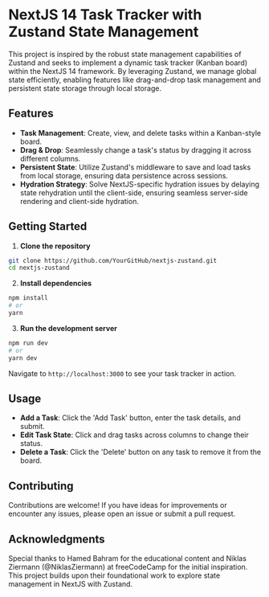 # NextJS 14 Task Tracker with Zustand State Management

This project is inspired by the robust state management capabilities of Zustand
and seeks to implement a dynamic task tracker (Kanban board) within the NextJS
14 framework. By leveraging Zustand, we manage global state efficiently,
enabling features like drag-and-drop task management and persistent state
storage through local storage.

## Features

- **Task Management**: Create, view, and delete tasks within a Kanban-style
  board.
- **Drag & Drop**: Seamlessly change a task's status by dragging it across
  different columns.
- **Persistent State**: Utilize Zustand's middleware to save and load tasks from
  local storage, ensuring data persistence across sessions.
- **Hydration Strategy**: Solve NextJS-specific hydration issues by delaying
  state rehydration until the client-side, ensuring seamless server-side
  rendering and client-side hydration.

## Getting Started

1. **Clone the repository**

```bash
git clone https://github.com/YourGitHub/nextjs-zustand.git
cd nextjs-zustand
```

2. **Install dependencies**

```bash
npm install
# or
yarn
```

3. **Run the development server**

```bash
npm run dev
# or
yarn dev
```

Navigate to `http://localhost:3000` to see your task tracker in action.

## Usage

- **Add a Task**: Click the 'Add Task' button, enter the task details, and
  submit.
- **Edit Task State**: Click and drag tasks across columns to change their
  status.
- **Delete a Task**: Click the 'Delete' button on any task to remove it from the
  board.

## Contributing

Contributions are welcome! If you have ideas for improvements or encounter any
issues, please open an issue or submit a pull request.

## Acknowledgments

Special thanks to Hamed Bahram for the educational content and Niklas Ziermann
(@NiklasZiermann) at freeCodeCamp for the initial inspiration. This project
builds upon their foundational work to explore state management in NextJS with
Zustand.
